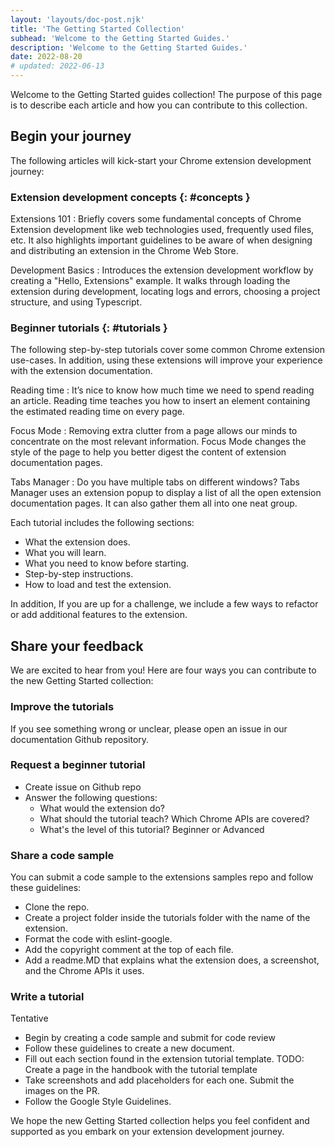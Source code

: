 ```yaml
---
layout: 'layouts/doc-post.njk'
title: 'The Getting Started Collection'
subhead: 'Welcome to the Getting Started Guides.'
description: 'Welcome to the Getting Started Guides.'
date: 2022-08-20
# updated: 2022-06-13
---
```



Welcome to the Getting Started guides collection! The purpose of this page is to describe each article and how you can contribute to this collection.

## Begin your journey

The following articles will kick-start your Chrome extension development journey:

### Extension development concepts {: #concepts }

Extensions 101
: Briefly covers some fundamental concepts of Chrome Extension development like web technologies used,  frequently used files, etc. It also highlights important guidelines to be aware of when designing and distributing an extension in the Chrome Web Store. 

Development Basics
: Introduces the extension development workflow by creating a "Hello, Extensions" example. It walks through loading the extension during development, locating logs and errors, choosing a project structure, and using Typescript.

### Beginner tutorials {: #tutorials }

The following step-by-step tutorials cover some common Chrome extension use-cases. In addition, using these extensions will improve your experience with the extension documentation.

Reading time
:  It’s nice to know how much time we need to spend reading an article. Reading time teaches you how to insert an element containing the estimated reading time on every page.

Focus Mode
: Removing extra clutter from a page allows our minds to concentrate on the most relevant information. Focus Mode changes the style of the page to help you better digest the content of extension documentation pages.

Tabs Manager
: Do you have multiple tabs on different windows? Tabs Manager uses an extension popup to display a list of all the open extension documentation pages. It can also gather them all into one neat group. 

Each tutorial includes the following sections:

- What the extension does.
- What you will learn.
- What you need to know before starting.
- Step-by-step instructions. 
- How to load and test the extension.

In addition, If you are up for a challenge, we include a few ways to refactor or add additional features to the extension.

## Share your feedback

We are excited to hear from you! Here are four ways you can contribute to the new Getting Started collection:

### Improve the tutorials
If you see something wrong or unclear, please open an issue in our documentation Github repository.

### Request a beginner tutorial
<!-- TODO: Create a process for requesting a new tutorial: a github issue template? Currently there is a new content issue template, but may need to be adapted or create one for new extension content?
Tentative -->
- Create issue on Github repo
- Answer the following questions:
  - What would the extension do?
  - What should the tutorial teach? Which Chrome APIs are covered?
  - What's the level of this tutorial? Beginner or Advanced

### Share a code sample
<!-- TODO: Create a contributions guideline for the extension sample repo -->

You can submit a code sample to the extensions samples repo and follow these guidelines:
- Clone the repo.
- Create a project folder inside the tutorials folder with the name of the extension.
- Format the code with eslint-google.
- Add the copyright comment at the top of each file.
- Add a readme.MD that explains what the extension does, a screenshot, and the Chrome APIs it uses.

### Write a tutorial
<!-- TODO: Create a process for submitting a new tutorial: a github issue template? Currently there is a new content issue template, but may need to be adapted or create one for new extension content? -->
Tentative
- Begin by creating a code sample and submit for code review
- Follow these guidelines to create a new document.
- Fill out each section found in the extension tutorial template. TODO: Create a page in the handbook with the tutorial template
- Take screenshots and add placeholders for each one. Submit the images on the PR.
- Follow the Google Style Guidelines.

We hope the new Getting Started collection helps you feel confident and supported as you embark on your extension development journey.

